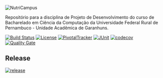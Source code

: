![NutriCampus](https://github.com/ddefb/NutriCampus/blob/master/logo.png)

Repositório para a disciplina de Projeto de Desenvolvimento do curso de Bacharelado em Ciência da Computação da Universidade Federal Rural de Pernambuco - Unidade Acadêmica de Garanhuns.

[![Build Status](https://travis-ci.org/NutriCampus/NutriCampus.svg?branch=master)](https://travis-ci.org/NutriCampus/NutriCampus)
[![License](https://img.shields.io/badge/license-MIT-blue.svg)](https://github.com/NutriCampus/NutriCampus/blob/master/LICENSE)
[![PivotalTracker](https://img.shields.io/badge/Pivotal%20Tracker-userstories-orange.svg)](https://www.pivotaltracker.com/n/projects/2025941)
[![JUnit](https://img.shields.io/badge/tests-status-yellow.svg?style=flat)](https://NutriCampus.github.io/NutriCampusUnitTestReport)
[![codecov](https://codecov.io/gh/NutriCampus/NutriCampus/branch/master/graph/badge.svg)](https://codecov.io/gh/NutriCampus/NutriCampus)
[![Quality Gate](https://sonarcloud.io/api/badges/gate?key=com.nutricampus.app)](https://sonarcloud.io/dashboard/index/com.nutricampus.app)

## Release

[![release](http://github-release-version.herokuapp.com/github/NutriCampus/NutriCampus/release.svg?style=flat)](https://github.com/NutriCampus/NutriCampus/releases/latest)

